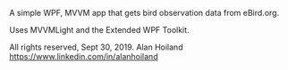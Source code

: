﻿A simple WPF, MVVM app that gets bird observation data from eBird.org.

Uses MVVMLight and the Extended WPF Toolkit.

All rights reserved, Sept 30, 2019.
Alan Hoiland
https://www.linkedin.com/in/alanhoiland
